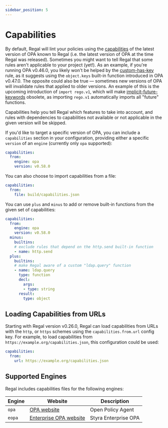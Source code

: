 ```yaml
---
sidebar_position: 5
---
```



# Capabilities

By default, Regal will lint your policies using the
[capabilities](https://www.openpolicyagent.org/docs/deployments/#capabilities) of the latest version of OPA
known to Regal (i.e. the latest version of OPA at the time Regal was released). Sometimes you might want to tell Regal
that some rules aren't applicable to your project (yet!). As an example, if you're running OPA v0.46.0, you likely won't
be helped by the
[custom-has-key](https://openpolicyagent.org/projects/regal/rules/idiomatic/custom-has-key-construct)
rule, as it suggests using the `object.keys` built-in function introduced in OPA
v0.47.0. The opposite could also be true —
sometimes new versions of OPA will invalidate rules that applied to older versions. An example of this is the upcoming
introduction of `import rego.v1`, which will make
[implicit-future-keywords](https://openpolicyagent.org/projects/regal/rules/imports/implicit-future-keywords)
obsolete, as importing
`rego.v1` automatically imports all "future" functions.

Capabilities help you tell Regal which features to take into account, and rules with dependencies to capabilities
not available or not applicable in the given version will be skipped.

If you'd like to target a specific version of OPA, you can include a `capabilities` section in your configuration,
providing either a specific `version` of an `engine` (currently only `opa` supported):

```yaml
capabilities:
  from:
    engine: opa
    version: v0.58.0
```

You can also choose to import capabilities from a file:

```yaml
capabilities:
  from:
    file: build/capabilities.json
```

You can use `plus` and `minus` to add or remove built-in functions from the given set of capabilities:

```yaml
capabilities:
  from:
    engine: opa
    version: v0.58.0
  minus:
    builtins:
    # exclude rules that depend on the http.send built-in function
    - name: http.send
  plus:
    builtins:
    # make Regal aware of a custom "ldap.query" function
    - name: ldap.query
      type: function
      decl:
        args:
        - type: string
      result:
        type: object
```

## Loading Capabilities from URLs

Starting with Regal version v0.26.0, Regal can load capabilities from URLs with the `http`, or `https` schemes using
the `capabilities.from.url` config key. For example, to load capabilities from `https://example.org/capabilities.json`,
this configuration could be used:

```yaml
capabilities:
  from:
    url: https://example.org/capabilities.json
```

## Supported Engines

Regal includes capabilities files for the following engines:

| Engine | Website                                                         | Description          |
| ------ | --------------------------------------------------------------- | -------------------- |
| `opa`  | [OPA website](https://www.openpolicyagent.org/)                 | Open Policy Agent    |
| `eopa` | [Enterprise OPA website](https://www.styra.com/enterprise-opa/) | Styra Enterprise OPA |
